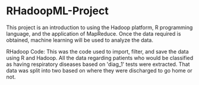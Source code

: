 # RHadoopML-Project

This project is an introduction to using the Hadoop platform, R programming language, and the application of MapReduce. Once the data required is obtained, machine learning will be used to analyze the data. 

RHadoop Code: This was the code used to import, filter, and save the data using R and Hadoop. All the data regarding patients who would be classified as having respiratory diseases based on 'diag_1' tests were extracted. That data was split into two based on where they were discharged to go home or not. 

